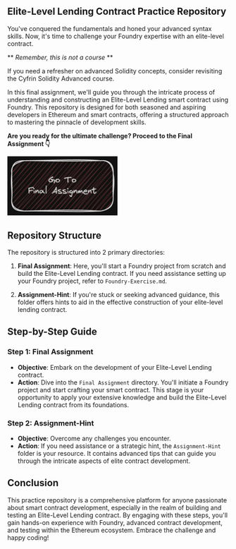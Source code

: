 ## Elite-Level Lending Contract Practice Repository
You've conquered the fundamentals and honed your advanced syntax skills. 
Now, it's time to challenge your Foundry expertise with an elite-level contract.

** *Remember, this is not a course* **

If you need a refresher on advanced Solidity concepts, consider revisiting the Cyfrin Solidity Advanced course.

In this final assignment, we'll guide you through the intricate process of understanding and constructing an Elite-Level Lending smart contract using Foundry. This repository is designed for both seasoned and aspiring developers in Ethereum and smart contracts, offering a structured approach to mastering the pinnacle of development skills.

<!-- **Start with Foundry exercises (CLICK BELOW TO BEGIN)**

[<img alt="foundry exercise" width="250px" src="../../images/foundryExercise.png" />](./Foundry-Exercise/README.md) -->

**Are you ready for the ultimate challenge? Proceed to the Final Assignment 👇**

[<img alt="final assignment" width="250px" src="../../images/finalAssignment.png" />](./Final-Assignment/Readme.md)

## Repository Structure
<!-- ![Contracts Structure](contracts.png "Contracts Structure") -->

The repository is structured into 2 primary directories:

1. **Final Assignment**: Here, you'll start a Foundry project from scratch and build the Elite-Level Lending contract. If you need assistance setting up your Foundry project, refer to `Foundry-Exercise.md`.

2. **Assignment-Hint**: If you're stuck or seeking advanced guidance, this folder offers hints to aid in the effective construction of your elite-level lending contract.

## Step-by-Step Guide
### Step 1: Final Assignment
- **Objective**: Embark on the development of your Elite-Level Lending contract.
- **Action**: Dive into the `Final Assignment` directory. You'll initiate a Foundry project and start crafting your smart contract. This stage is your opportunity to apply your extensive knowledge and build the Elite-Level Lending contract from its foundations.

### Step 2: Assignment-Hint
- **Objective**: Overcome any challenges you encounter.
- **Action**: If you need assistance or a strategic hint, the `Assignment-Hint` folder is your resource. It contains advanced tips that can guide you through the intricate aspects of elite contract development.

## Conclusion

This practice repository is a comprehensive platform for anyone passionate about smart contract development, especially in the realm of building and testing an Elite-Level Lending contract. By engaging with these steps, you'll gain hands-on experience with Foundry, advanced contract development, and testing within the Ethereum ecosystem. Embrace the challenge and happy coding!

